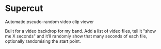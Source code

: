 # Supercut
Automatic pseudo-random video clip viewer

Built for a video backdrop for my band. Add a list of video files, tell it "show me X seconds" and it'll randomly show that many seconds of each file, optionally randomising the start point.